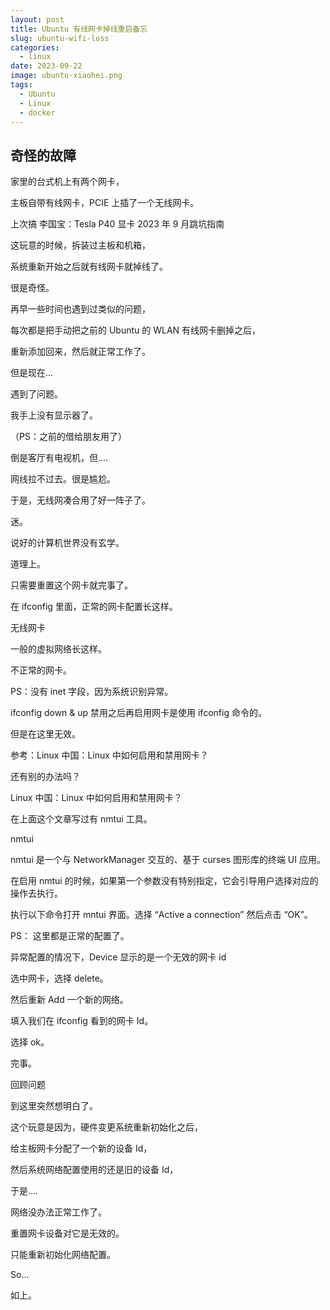 ```yaml
---
layout: post
title: Ubuntu 有线网卡掉线重启备忘
slug: ubuntu-wifi-loss
categories: 
  - linux
date: 2023-09-22
image: ubuntu-xiaohei.png
tags:
  - Ubuntu
  - Linux
  - docker
---
```


## 奇怪的故障

家里的台式机上有两个网卡，

主板自带有线网卡，PCIE 上插了一个无线网卡。

上次搞 李国宝：Tesla P40 显卡 2023 年 9 月跳坑指南

这玩意的时候，拆装过主板和机箱，

系统重新开始之后就有线网卡就掉线了。

很是奇怪。

再早一些时间也遇到过类似的问题，

每次都是把手动把之前的 Ubuntu 的 WLAN 有线网卡删掉之后，

重新添加回来，然后就正常工作了。

但是现在...

遇到了问题。

我手上没有显示器了。

（PS：之前的借给朋友用了）

倒是客厅有电视机，但....

网线拉不过去。很是尴尬。

于是，无线网凑合用了好一阵子了。

迷。

说好的计算机世界没有玄学。

道理上。

只需要重置这个网卡就完事了。

在 ifconfig 里面，正常的网卡配置长这样。

无线网卡

一般的虚拟网络长这样。

不正常的网卡。

PS：没有 inet 字段，因为系统识别异常。

ifconfig down & up
禁用之后再启用网卡是使用 ifconfig 命令的。

但是在这里无效。

参考：Linux 中国：Linux 中如何启用和禁用网卡？

还有别的办法吗？

Linux 中国：Linux 中如何启用和禁用网卡？

在上面这个文章写过有 nmtui 工具。

nmtui

nmtui 是一个与 NetworkManager 交互的、基于 curses 图形库的终端 UI 应用。

在启用 nmtui 的时候，如果第一个参数没有特别指定，它会引导用户选择对应的操作去执行。

执行以下命令打开 mntui 界面。选择 “Active a connection” 然后点击 “OK”。

PS： 这里都是正常的配置了。

异常配置的情况下，Device 显示的是一个无效的网卡 id

选中网卡，选择 delete。

然后重新 Add 一个新的网络。

填入我们在 ifconfig 看到的网卡 Id。

选择 ok。

完事。

回顾问题

到这里突然想明白了。

这个玩意是因为，硬件变更系统重新初始化之后，

给主板网卡分配了一个新的设备 Id，

然后系统网络配置使用的还是旧的设备 Id，

于是....

网络没办法正常工作了。

重置网卡设备对它是无效的。

只能重新初始化网络配置。

So...

如上。
